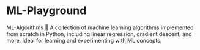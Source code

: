 # ML-Playground
 ML-Algorithms 🚀   A collection of machine learning algorithms implemented from scratch in Python, including linear regression, gradient descent, and more. Ideal for learning and experimenting with ML concepts.
